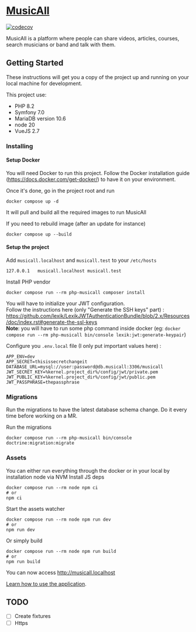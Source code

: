 # [MusicAll](https://www.musicall.com)

[![codecov](https://codecov.io/gh/Cryde/musicall/branch/master/graph/badge.svg?token=7RK8UIL2RH)](https://codecov.io/gh/Cryde/musicall)

MusicAll is a platform where people can share videos, articles, courses, search musicians or band and talk with them.

## Getting Started

These instructions will get you a copy of the project up and running on your local machine for development.

This project use: 
- PHP 8.2
- Symfony 7.0
- MariaDB version 10.6
- node 20
- VueJS 2.7

### Installing

#### Setup Docker

You will need Docker to run this project.
Follow the Docker installation guide (https://docs.docker.com/get-docker/) to have it on your environment.

Once it's done, go in the project root and run 
```
docker compose up -d
```
It will pull and build all the required images to run MusicAll

If you need to rebuild image (after an update for instance)
``` 
docker compose up --build
```

#### Setup the project

Add `musicall.localhost` and `musicall.test` to your `/etc/hosts`
```
127.0.0.1 	musicall.localhost musicall.test
```

Install PHP vendor
```
docker compose run --rm php-musicall composer install
```

You will have to initialize your JWT configuration.   
Follow the instructions here (only "Generate the SSH keys" part) : https://github.com/lexik/LexikJWTAuthenticationBundle/blob/2.x/Resources/doc/index.rst#generate-the-ssl-keys  
**Note**: you will have to run some php command inside docker (eg: `docker compose run --rm php-musicall bin/console lexik:jwt:generate-keypair`)

Configure you ```.env.local``` file (I only put important values here) :
```
APP_ENV=dev
APP_SECRET=thisissecretchangeit
DATABASE_URL=mysql://user:password@db.musicall:3306/musicall
JWT_SECRET_KEY=%kernel.project_dir%/config/jwt/private.pem
JWT_PUBLIC_KEY=%kernel.project_dir%/config/jwt/public.pem
JWT_PASSPHRASE=thepassphrase
```

### Migrations
Run the migrations to have the latest database schema change. Do it every time before working on a MR.

Run the migrations
```
docker compose run --rm php-musicall bin/console doctrine:migration:migrate
```

### Assets 

You can either run everything through the docker or in your local by installation node via NVM
Install JS deps
```
docker compose run --rm node npm ci 
# or 
npm ci
```


Start the assets watcher
```
docker compose run --rm node npm run dev
# or
npm run dev
```
Or simply build 
```
docker compose run --rm node npm run build
# or
npm run build
```


You can now access http://musicall.localhost

[Learn how to use the application](doc/README).

## TODO

- [ ] Create fixtures
- [ ] Https
